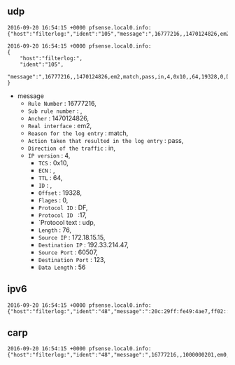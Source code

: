## udp
```
2016-09-20 16:54:15 +0000 pfsense.local0.info: {"host":"filterlog:","ident":"105","message":",16777216,,1470124826,em2,match,pass,in,4,0x10,,64,19328,0,DF,17,udp,76,172.18.15.15,192.33.214.47,60507,123,56"}

2016-09-20 16:54:15 +0000 pfsense.local0.info: 
{
	"host":"filterlog:",
	"ident":"105",
	"message":",16777216,,1470124826,em2,match,pass,in,4,0x10,,64,19328,0,DF,17,udp,76,172.18.15.15,192.33.214.47,60507,123,56"
}

```
+ message
	+ `Rule Number` : 16777216,
	+ `Sub rule number` : ,
	+ `Ancher` : 1470124826,
	+ `Real interface` : em2,
	+ `Reason for the log entry` : match,
	+ `Action taken that resulted in the log entry` : pass,
	+ `Direction of the traffic` : in,
	+ `IP version` : 4,
		+ `TCS` : 0x10,
		+ `ECN` : ,
		+ `TTL` : 64,
		+ `ID` : ,
		+ `Offset` : 19328,
		+ `Flages` : 0,
		+ `Protocol ID` : DF,
		+ `Protocol ID ` :17,
		+ `Protocol text : udp,
		+ `Length` : 76,
		+ `Source IP` : 172.18.15.15,
		+ `Destination IP` : 192.33.214.47,
		+ `Source Port` : 60507,
		+ `Destination Port` : 123,
		+ `Data Length` : 56



## ipv6 
```
2016-09-20 16:54:15 +0000 pfsense.local0.info: {"host":"filterlog:","ident":"48","message":":20c:29ff:fe49:4ae7,ff02::12,"}
```

## carp
```
2016-09-20 16:54:15 +0000 pfsense.local0.info: {"host":"filterlog:","ident":"48","message":",16777216,,1000000201,em0,match,block,in,4,0x10,,255,58788,0,DF,112,carp,56,192.168.0.251,224.0.0.18,advertise,255,1,2,0,1"}
```